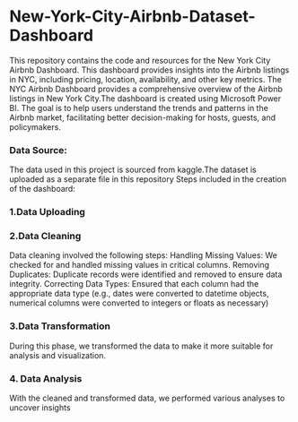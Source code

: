 # New-York-City-Airbnb-Dataset-Dashboard
This repository contains the code and resources for the New York City Airbnb Dashboard. This dashboard provides insights into the Airbnb listings in NYC, including pricing, location, availability, and other key metrics.
The NYC Airbnb Dashboard provides a comprehensive overview of the Airbnb listings in New York City.The dashboard is created using Microsoft Power BI. The goal is to help users understand the trends and patterns in the Airbnb market, facilitating better decision-making for hosts, guests, and policymakers.
### Data Source:
The data used in this project is sourced from kaggle.The dataset is uploaded as a separate file in this repository
Steps included in the creation of the dashboard:
### 1.Data Uploading
### 2.Data Cleaning
Data cleaning involved the following steps:
Handling Missing Values: We checked for and handled missing values in critical columns.
Removing Duplicates: Duplicate records were identified and removed to ensure data integrity.
Correcting Data Types: Ensured that each column had the appropriate data type (e.g., dates were converted to datetime objects, numerical columns were converted to integers or floats as necessary)
### 3.Data Transformation
During this phase, we transformed the data to make it more suitable for analysis and visualization.
### 4. Data Analysis
With the cleaned and transformed data, we performed various analyses to uncover insights
